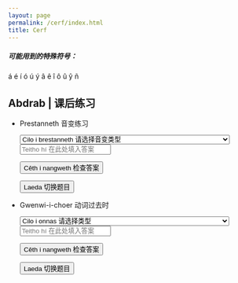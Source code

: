 ```yaml
---
layout: page
permalink: /cerf/index.html
title: Cerf
---
```




##### 可能用到的特殊符号：

á é í ó ú ý â ê î ô û ŷ ñ

## Abdrab | 课后练习

- Prestanneth 音变练习
  <style src="https://kinnuch.github.io/assets/css/cerf.css"></style>
  <body>
  <select id="questionType">
      <option value="">Cilo i brestanneth 请选择音变类型</option>
      <option value="2">Prestanneth vae nan i 带i的软音变</option>
      <option value="3">hoth-e-bedui 名词的复数</option>
      <option value="4">Prestanneth munneb nan in 带in的鼻音音变（名词需要先变为复数）</option>
      <option value="5">Prestanneth gang nan en 带en的混合音变（以-连接）</option>
      <option value="6">Prestanneth munneb nan an 带an的鼻音音变</option>
      <option value="7">Prestanneth gang nan anin 带anin的混合音变</option>
      <option value="8">Prestanneth hiriol nan egor 带egor的流音音变</option>
      <option value="9">Prestanneth dharnen nan od 带od的闭锁音变</option>
      <option value="10">Prestanneth 'hyarmen' nan ah 带ah的H音变</option>
      <option value="11">Prestanneth 'anto' na nedh 带nedh的DH音变</option>
  </select>

  <div id="Prestanneth"></div>

  <input type="text" id="userInput" placeholder="Teitho hí 在此处填入答案" />

  <button id="checkAnswer">Cêth i nangweth 检查答案</button>

  <button id="refreshButton">Laeda 切换题目</button>

  <div id="resultFeedback"></div>

  <script src="https://kinnuch.github.io/assets/js/prestanneth.js"></script>
  
  </body>

  

- Gwenwi-i-choer 动词过去时
  <body>
  <select id="gwenwiType">
      <option value="">Cilo i onnas 请选择类型</option>
      <option value="1">Gwenwi-i-choer na charon 带施事者的动词过去时</option>
      <option value="2">Gwenwi-i-choer na chavon a charon 带施事者和受事者的动词过去时</option>
  </select>

  <div id="Gwenwi"></div>

  <input type="text" id="GwenwiInput" placeholder="Teitho hí 在此处填入答案" />

  <button id="checkGwenwiAnswer">Cêth i nangweth 检查答案</button>

  <button id="refreshGwenwiButton">Laeda 切换题目</button>

  <div id="resultGwenwiFeedback"></div>

  <script src="https://kinnuch.github.io/assets/js/gwenwi.js"></script>

  </body>
